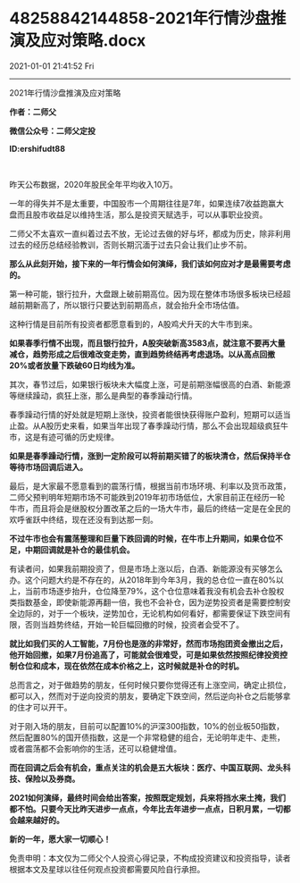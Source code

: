 # 48258842144858-2021年行情沙盘推演及应对策略.docx

2021-01-01 21:41:52 Fri

----

2021年行情沙盘推演及应对策略

__作者：二师父__

__微信公众号：二师父定投__

__ID:ershifudt88__

 

昨天公布数据，2020年股民全年平均收入10万。

一年的得失并不是太重要，中国股市一个周期往往是7年，如果连续7收益跑赢大盘而且股市收益足以维持生活，那么是投资天赋选手，可以从事职业投资。

二师父不太喜欢一直纠着过去不放，无论过去做的好与坏，都成为历史，除非利用过去的经历总结经验教训，否则长期沉湎于过去只会让我们止步不前。

__那么从此刻开始，接下来的一年行情会如何演绎，我们该如何应对才是最需要考虑的。__

第一种可能，银行拉升，大盘跟上破前期高位。因为现在整体市场很多板块已经超越前期新高了，所以银行只要达到前期高点，就会抬升全市场估值。

这种行情是目前所有投资者都愿意看到的，A股鸡犬升天的大牛市到来。

__如果春季行情不出现，而且银行拉升，A股突破新高3583点，就注意不要再大量减仓，趋势形成之后很难改变走势，直到趋势终结再考虑退场。以从高点回撤20%或者放量下跌破60日均线为准。__

其次，春节过后，如果银行板块未大幅度上涨，可是前期涨幅很高的白酒、新能源等继续躁动，疯狂上涨，那么是典型的春季躁动行情。

春季躁动行情的好处就是短期上涨快，投资者能很快获得账户盈利，短期可以适当止盈。从A股历史来看，如果当年出现了春季躁动行情，那么不会出现超级疯狂牛市，这是有迹可循的历史规律。

__如果是春季躁动行情，涨到一定阶段可以将前期买错了的板块清仓，然后保持半仓等待市场回调后进入。__

最后，是大家最不愿意看到的震荡行情，根据当前市场环境、利率以及货币政策，二师父预判明年短期市场不可能跌到2019年初市场低位，大家目前正在经历一轮牛市，而且将会是继股权分置改革之后的一场大牛市，最后的终结一定是在全民的欢呼雀跃中终结，现在还没有到达那一刻。

__不过牛市也会有震荡整理和巨量下跌回调的时候，在牛市上升期间，如果仓位不足，中期回调就是补仓的最佳机会。__

有读者问，如果我前期投资了，但是市场上涨以后，白酒、新能源没有买够怎么办。这个问题大约是不存在的，从2018年到今年3月，我的总仓位一直在80%以上，当前市场逐步抬升，仓位降至79%，这个仓位意味着我没有机会去补仓股权类指数基金，即使新能源再翻一倍，我也不会补仓，因为逆势投资者是需要控制安全边际的，对于一个板块，逆势加仓，无论机构如何看好，都需要保证下跌空间有限，否则当趋势终结，开始一轮巨幅回撤的时候，投资者会受不了。

__就比如我们买的人工智能，7月份也是涨的非常好，然而市场抱团资金撤出之后，他开始回撤，如果7月份追高了，可能就会很难受，可是如果依然按照纪律投资控制仓位和成本，现在依然在成本价格之上，这时候就是补仓的时机。__

总而言之，对于做趋势的朋友，任何时候只要你觉得还有上涨空间，确定止损位，都可以入，然而对于逆向投资的朋友，要确定下跌空间，然后逆向补仓之后能够拿的住才可以开干。

对于刚入场的朋友，目前可以配置10%的沪深300指数，10%的创业板50指数，然后配置80%的国开债指数，这是一个非常稳健的组合，无论明年走牛、走熊，或者震荡都不会影响你的生活，还可以稳健增值。

__而在回调之后会有机会，重点关注的机会是五大板块：医疗、中国互联网、龙头科技、保险以及券商。__

__2021如何演绎，最终时间会给出答案，按照既定规划，兵来将挡水来土掩，我们都不怕。只要今天比昨天进步一点点，今年比去年进步一点点，日积月累，一切都会越来越好的。__

__新的一年，愿大家一切顺心！__

免责申明：本文仅为二师父个人投资心得记录，不构成投资建议和投资指导，读者根据本文及星球以往任何观点投资都需要风险自行承担。

